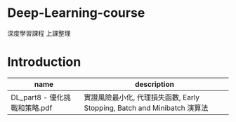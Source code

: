 # Deep-Learning-course
深度學習課程 上課整理

# Introduction

|name|description|
|----|----|
|DL_part8 - 優化挑戰和策略.pdf|實證風險最小化, 代理損失函數, Early Stopping, Batch and Minibatch 演算法|
